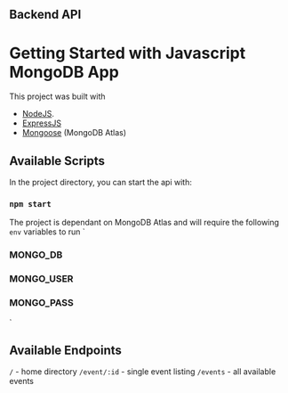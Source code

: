 ## Backend API

# Getting Started with Javascript MongoDB App

This project was built with 
- [NodeJS](https://nodejs.dev/).
- [ExpressJS](https://expressjs.com/)
- [Mongoose](https://mongoosejs.com/) (MongoDB Atlas)

## Available Scripts

In the project directory, you can start the api with:

### `npm start`


The project is dependant on MongoDB Atlas and will require the following `env` variables to run
`
### MONGO_DB
### MONGO_USER
### MONGO_PASS
`

## Available Endpoints

`/`           - home directory
`/event/:id`  - single event listing
`/events`     - all available events